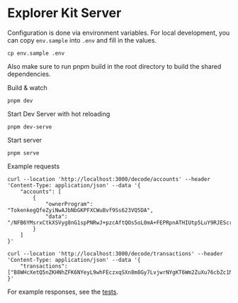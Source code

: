 # Explorer Kit Server

Configuration is done via environment variables. For local development, you can copy `env.sample` into `.env` and fill in the values.

```
cp env.sample .env
```

Also make sure to run pnpm build in the root directory to build the shared dependencies.

Build & watch

```
pnpm dev
```

Start Dev Server with hot reloading

```
pnpm dev-serve
```

Start server

```
pnpm serve
```

Example requests

```
curl --location 'http://localhost:3000/decode/accounts' --header 'Content-Type: application/json' --data '{
    "accounts": [
        {
            "ownerProgram": "TokenkegQfeZyiNwAJbNbGKPFXCWuBvf9Ss623VQ5DA",
            "data": "/NFB6YMsrxCtkXSVyg8nG1spPNRwJ+pzcAftQOs5oL0mA+FEPRpnATHIUtp5LuY9RJEScraeiSf6ghxvpIcl2eGPjQUAAAAAAAAAAAAAAAAAAAAAAAAAAAAAAAAAAAAAAAAAAAAAAAAAAAAAAQAAAAAAAAAAAAAAAAAAAAAAAAAAAAAAAAAAAAAAAAAAAAAAAAAAAAAAAAAAAAAAAAAAAAAAAAAA"
        }
    ]
}'
```

```
curl --location 'http://localhost:3000/decode/transactions' --header 'Content-Type: application/json' --data '{
    "transactions": ["B8WHcXetQ5nZKHNhZFK6NYeyL9whFEczxqSXn8m8Gy7LvjwrNYgKT6Wm2ZuXu76cbZc1Nj2DX8N83h7AsaJ4fHQUFx2nEXqQM22iKT1oBkWSimnRXGT1k2JQBr45kgpC5JFgxYYHkKd2s6f6hfxby4uh2JPTzv3j3vt8BwZEbF6x9jqZUo3385RYCPFz44nbTtDZ8mN34pv2ZvpH7RoAf5QvjofAWzUG97sDa4rtaaemMR6tQsuZRDd3oJ7btm1kLtHRxmZDiL2aHNY5rkRTRbWEVm1tDyjWB5c7KxGBBKNH5u2ztQcAZSp7Dstiyn4cqjZEBVNd3vAQY6n61sutfYPGN5xxgrgxV6EkjpASFKt7PzHRSvpEonLUHHKB955ZHbnbNXSvUp9vv4vD5Xji3FY86TT9SYRRSrs2NJ6dD66NB1MSEoPnhmKRtmM1coh"]
}'
```

For example responses, see the [tests](src/server.test.ts).
